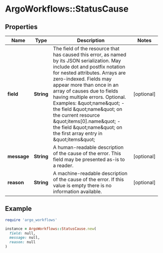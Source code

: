 # ArgoWorkflows::StatusCause

## Properties

| Name | Type | Description | Notes |
| ---- | ---- | ----------- | ----- |
| **field** | **String** | The field of the resource that has caused this error, as named by its JSON serialization. May include dot and postfix notation for nested attributes. Arrays are zero-indexed.  Fields may appear more than once in an array of causes due to fields having multiple errors. Optional.  Examples:   \&quot;name\&quot; - the field \&quot;name\&quot; on the current resource   \&quot;items[0].name\&quot; - the field \&quot;name\&quot; on the first array entry in \&quot;items\&quot; | [optional] |
| **message** | **String** | A human-readable description of the cause of the error.  This field may be presented as-is to a reader. | [optional] |
| **reason** | **String** | A machine-readable description of the cause of the error. If this value is empty there is no information available. | [optional] |

## Example

```ruby
require 'argo_workflows'

instance = ArgoWorkflows::StatusCause.new(
  field: null,
  message: null,
  reason: null
)
```

